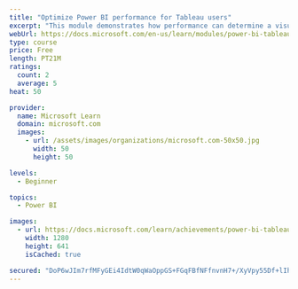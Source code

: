 ```yaml
---
title: "Optimize Power BI performance for Tableau users"
excerpt: "This module demonstrates how performance can determine a visual's usefulness."
webUrl: https://docs.microsoft.com/en-us/learn/modules/power-bi-tableau-optimize-performance/
type: course
price: Free
length: PT21M
ratings:
  count: 2
  average: 5
heat: 50

provider:
  name: Microsoft Learn
  domain: microsoft.com
  images:
    - url: /assets/images/organizations/microsoft.com-50x50.jpg
      width: 50
      height: 50

levels:
  - Beginner

topics:
  - Power BI

images:
  - url: https://docs.microsoft.com/learn/achievements/power-bi-tableau-optimize-performance-social.png
    width: 1280
    height: 641
    isCached: true

secured: "DoP6wJIm7rfMFyGEi4IdtW0qWaOppGS+FGqFBfNFfnvnH7+/XyVpy55Df+lIhGM6j9tNOQQqZuD6lkLzjToyA0dcWAi1O+IY3TOq0loCIqWPCGRo+tOmMwXHDwERIMShgRh8CwS+bHknBpJS88wPO3jz1xiCn7VYzZYTURJJ2AApNBTwdqXG0q8y1yt+0X2YD1wdk8qLzo26PzD1afkB9oEFJ9kzdByoU8qvnUmrzihFOCSqT8M7ShkcugBIqaOqd36yau/Yt59Rus5DrTcL1k91H8/s73HdV60o+TRIu/KFG/5WExM91eQuk9eL2VUdz6r7S7ZH9GBBfzlp7pQtiiyYwSJ317qq0XWre6bGKCqODehSXSF7ySnFQHCWGCRCfJM+S8S66+skmqFMVWS/+6ed8+THrCsMRKoTIIrHAH8=;bArmVYFY/dsXXnr3uKMw6Q=="
---
```


